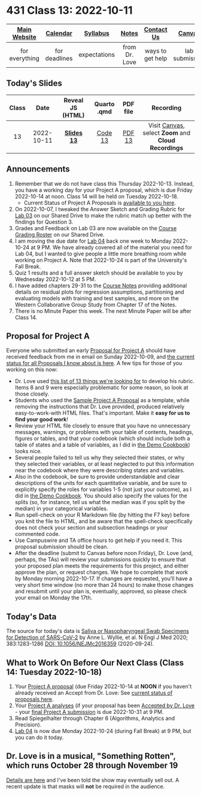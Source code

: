 # 431 Class 13: 2022-10-11

[Main Website](https://thomaselove.github.io/431-2022/) | [Calendar](https://thomaselove.github.io/431-2022/calendar.html) | [Syllabus](https://thomaselove.github.io/431-syllabus-2022/) | [Notes](https://thomaselove.github.io/431-notes/) | [Contact Us](https://thomaselove.github.io/431-2022/contact.html) | [Canvas](https://canvas.case.edu) | [Data and Code](https://github.com/THOMASELOVE/431-data)
:-----------: | :--------------: | :----------: | :---------: | :-------------: | :-----------: | :------------:
for everything | for deadlines | expectations | from Dr. Love | ways to get help | lab submission | for downloads

## Today's Slides

Class | Date | Reveal JS (HTML) | Quarto .qmd | PDF file | Recording
:---: | :--------: | :------: | :------: | :--------: | :-------------:
13 | 2022-10-11 | **[Slides 13](https://thomaselove.github.io/431-slides-2022/class13.html)** | [Code 13](https://thomaselove.github.io/431-slides-2022/class13.qmd) | [PDF 13](431%20Class%2013.pdf) | Visit [Canvas](https://canvas.case.edu/), select **Zoom** and **Cloud Recordings**

## Announcements

1. Remember that we do not have class this Thursday 2022-10-13. Instead, you have a working day for your Project A proposal, which is due Friday 2022-10-14 at noon. Class 14 will be held on Tuesday 2022-10-18.
    - Current Status of Project A Proposals is [available to you here](https://github.com/THOMASELOVE/431-classes-2022/blob/main/projectA/proposal_status.md).
3. On 2022-10-07, I tweaked the Answer Sketch and Grading Rubric for [Lab 03](https://github.com/THOMASELOVE/431-labs-2022) on our Shared Drive to make the rubric match up better with the findings for Question 3.
4. Grades and Feedback on Lab 03 are now available on the [Course Grading Roster](https://bit.ly/431-grades-2022) on our Shared Drive.
5. I am moving the due date for [Lab 04](https://github.com/THOMASELOVE/431-labs-2022) back one week to Monday 2022-10-24 at 9 PM. We have already covered all of the material you need for Lab 04, but I wanted to give people a little more breathing room while working on Project A. Note that 2022-10-24 is part of the University's Fall Break.
6. Quiz 1 results and a full answer sketch should be available to you by Wednesday 2022-10-12 at 5 PM.
7. I have added chapters 29-31 to the [Course Notes](https://thomaselove.github.io/431-notes/) providing additional details on residual plots for regression assumptions, partitioning and evaluating models with training and test samples, and more on the Western Collaborative Group Study from Chapter 17 of the Notes.
8. There is no Minute Paper this week. The next Minute Paper will be after Class 14.

## Proposal for Project A

Everyone who submitted an early [Proposal for Project A](https://thomaselove.github.io/431-projectA-2022/proposal.html) should have received feedback from me in email on Sunday 2022-10-09, and [the current status for all Proposals I know about is here](https://github.com/THOMASELOVE/431-classes-2022/blob/main/projectA/proposal_status.md). A few tips for those of you working on this now:

- Dr. Love used [this list of 13 things we're looking for](https://thomaselove.github.io/431-projectA-2022/proposal.html#grading-the-proposal-13-things-were-looking-for) to develop his rubric. Items 8 and 9 were especially problematic for some reason, so look at those closely.
- Students who used the [Sample Project A Proposal](https://thomaselove.github.io/431-projectA-2022/exampleA.html) as a template, while removing the instructions that Dr. Love provided, produced relatively easy-to-work-with HTML files. That's important. Make it **easy for us to find your good work**!
- Review your HTML file closely to ensure that you have no unnecessary messages, warnings, or problems with your table of contents, headings, figures or tables, and that your codebook (which should include both a table of states and a table of variables, as I did in [the Demo Cookbook](https://thomaselove.github.io/431-projectA-2022/data.html#demo-codebook)) looks nice.
- Several people failed to tell us why they selected their states, or why they selected their variables, or at least neglected to put this information near the codebook where they were describing states and variables.
- Also in the codebook, be sure to provide understandable and clear descriptions of the units for each quantitative variable, and be sure to explicitly specify the roles for variables 1-5 (not just your outcome), as I did in [the Demo Cookbook](https://thomaselove.github.io/431-projectA-2022/data.html#demo-codebook). You should also specify the values for the splits (so, for instance, tell us what the median was if you split by the median) in your categorical variables.
- Run spell-check on your R Markdown file (by hitting the F7 key) before you knit the file to HTML, and be aware that the spell-check specifically does not check your section and subsection headings or your commented code.
- Use Campuswire and TA office hours to get help if you need it. This proposal submission should be clean.
- After the deadline (submit to Canvas before noon Friday), Dr. Love (and, perhaps, the TAs) will review your submissions quickly to ensure that your proposed plan meets the requirements for this project, and either approve the plan, or request changes. We hope to complete that work by Monday morning 2022-10-17. If changes are requested, you’ll have a very short time window (no more than 24 hours) to make those changes and resubmit until your plan is, eventually, approved, so please check your email on Monday the 17th.
    
## Today's Data

The source for today's data is [Saliva or Nasopharyngeal Swab Specimens for Detection of SARS-CoV-2](https://www.nejm.org/doi/full/10.1056/NEJMc2016359) by Anne L. Wyllie, et al. N Engl J Med 2020; 383:1283-1286 [DOI: 10.1056/NEJMc2016359](https://www.nejm.org/doi/full/10.1056/NEJMc2016359) (2020-09-24).

## What to Work On Before Our Next Class (Class 14: Tuesday 2022-10-18)

1. Your [Project A proposal](https://thomaselove.github.io/431-projectA-2022/proposal.html) (due Friday 2022-10-14 at **NOON** if you haven't already received an Accept from Dr. Love: See [current status of proposals here](https://github.com/THOMASELOVE/431-classes-2022/blob/main/projectA/proposal_status.md).
2. Your [Project A analyses](https://thomaselove.github.io/431-projectA-2022/analyses.html) (if your proposal has been [Accepted by Dr. Love](https://github.com/THOMASELOVE/431-classes-2022/blob/main/projectA/proposal_status.md) - your [final Project A submission](https://thomaselove.github.io/431-projectA-2022/report.html) is due 2022-10-31 at 9 PM.
3. Read Spiegelhalter through Chapter 6 (Algorithms, Analytics and Precision).
4. [Lab 04](https://github.com/THOMASELOVE/431-labs-2022) is now due Monday 2022-10-24 (during Fall Break) at 9 PM, but you can do it today.

## Dr. Love is in a musical, "Something Rotten", which runs October 28 through November 19

[Details are here](https://github.com/THOMASELOVE/theater#theater) and I've been told the show may eventually sell out. A recent update is that masks will **not** be required in the audience.

